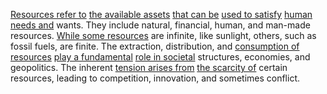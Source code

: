 
[Resources refer to](2/2/1/3/2/.Resources) [the available assets](3/1/3/3/1/1/3/.Capital%20Resources) [that can be](1/1/3/3/3/1/2/.Possibility) [used to satisfy](2/2/2/1/3/3/3/2/.Visual%20Pleasure) [human needs and](3/1/3/3/2/2/2/1/.Basic%20Needs) wants. They include natural, financial, human, and man-made resources. [While some resources](3/1/3/3/1/1/3/.Capital%20Resources) are infinite, like sunlight, others, such as fossil fuels, are finite. The extraction, distribution, and [consumption of resources](2/1/1/1/.Resources) [play a fundamental](1/1/3/1/1/1/1/3/.Fundamental) [role in societal](2/3/3/3/3/2/.Societal%20Impact) structures, economies, and geopolitics. The inherent [tension arises from](3/1/1/1/1/1/2/1/2/_Tension-Release) [the scarcity of](2/1/1/1/_Scarcity-Abundance) certain resources, leading to competition, innovation, and sometimes conflict.


